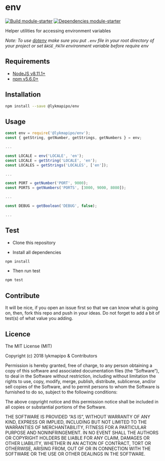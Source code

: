 # env

[![Build module-starter](https://travis-ci.org/lykmapipo/env.svg?branch=master)](https://travis-ci.org/lykmapipo/env)
[![Dependencies module-starter](https://david-dm.org/lykmapipo/env.svg?style=flat-square)](https://david-dm.org/lykmapipo/env)

Helper utilities for accessing environment variables

*Note: To use [dotenv](https://github.com/motdotla/dotenv) make sure you put `.env` file in your root directory of your project or set `BASE_PATH` environment variable before require env*

## Requirements

- [NodeJS v8.11.1+](https://nodejs.org)
- [npm v5.6.0+](https://www.npmjs.com/)

## Installation

```sh
npm install --save @lykmapipo/env
```

## Usage

```js
const env = require('@lykmapipo/env');
const { getString, getNumber, getStrings, getNumbers } = env;

...

const LOCALE = env('LOCALE', 'en');
const LOCALE = getString('LOCALE', 'en');
const LOCALES = getStrings('LOCALES', ['en']);

...

const PORT = getNumber('PORT', 9000);
const PORTS = getNumbers('PORTS', [3000, 9000, 8080]);

...

const DEBUG = getBoolean('DEBUG', false);

...

```

## Test

- Clone this repository

- Install all dependencies

```sh
npm install
```

- Then run test

```sh
npm test
```

## Contribute

It will be nice, if you open an issue first so that we can know what is going on, then, fork this repo and push in your ideas. Do not forget to add a bit of test(s) of what value you adding.

## Licence

The MIT License (MIT)

Copyright (c) 2018 lykmapipo & Contributors

Permission is hereby granted, free of charge, to any person obtaining a copy of this software and associated documentation files (the “Software”), to deal in the Software without restriction, including without limitation the rights to use, copy, modify, merge, publish, distribute, sublicense, and/or sell copies of the Software, and to permit persons to whom the Software is furnished to do so, subject to the following conditions:

The above copyright notice and this permission notice shall be included in all copies or substantial portions of the Software.

THE SOFTWARE IS PROVIDED “AS IS”, WITHOUT WARRANTY OF ANY KIND, EXPRESS OR IMPLIED, INCLUDING BUT NOT LIMITED TO THE WARRANTIES OF MERCHANTABILITY, FITNESS FOR A PARTICULAR PURPOSE AND NONINFRINGEMENT. IN NO EVENT SHALL THE AUTHORS OR COPYRIGHT HOLDERS BE LIABLE FOR ANY CLAIM, DAMAGES OR OTHER LIABILITY, WHETHER IN AN ACTION OF CONTRACT, TORT OR OTHERWISE, ARISING FROM, OUT OF OR IN CONNECTION WITH THE SOFTWARE OR THE USE OR OTHER DEALINGS IN THE SOFTWARE.
